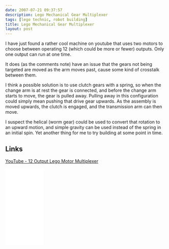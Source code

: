 ```yaml
---
date: 2007-07-21 09:37:57
description: Lego Mechanical Gear Multiplexer
tags: [lego technic, robot building]
title: Lego Mechanical Gear Multiplexer
layout: post
---
```

I have just found a rather cool machine on youtube that uses two motors to choose between operating 12 (which could be more or fewer) outputs. Only one output can run at one time.

It does (as the comments note) have an issue that the gears not being targeted are moved as the arm moves past, cause some kind of crosstalk between them.

I think a possible solution is to use clutch gears with a spring, so when the change arm is at rest the gear is connected, and before the change arm starts to move, the gear is pulled away. Pulling away in this configuration could simply mean pushing that drive gear upwards. As the assembly is moved upwards, the clutch is engaged, and the transmission arm can then move.

I suspect the helical (worm gear) could be used to convert that rotation to an upward motion, and simple gravity can be used instead of the spring in an initial spin. Yet another thing for me to try building at some point in time.

## Links

[YouTube - 12 Output Lego Motor Multiplexer](http://www.youtube.com/watch?v=A0TpLKijRIs)

<iframe style="width:120px;height:240px;" marginwidth="0" marginheight="0" scrolling="no" frameborder="0" src="//ws-eu.amazon-adsystem.com/widgets/q?ServiceVersion=20070822&OneJS=1&Operation=GetAdHtml&MarketPlace=GB&source=ss&ref=as_ss_li_til&ad_type=product_link&tracking_id=orionrobots-21&language=en_GB&marketplace=amazon&region=GB&placement=B082WD5YV9&asins=B082WD5YV9&linkId=e40e6e6802507d8646f3131923f1dea1&show_border=true&link_opens_in_new_window=true"></iframe><!-- lego mindstorms review 2021 -->
